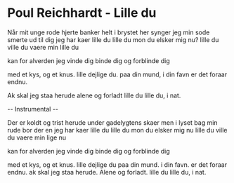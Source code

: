 # Poul Reichhardt - Lille du





Når mit unge rode hjerte banker helt i brystet her
synger jeg min sode smerte ud til dig jeg har kaer
lille du
lille du
mon du elsker mig nu?
lille du
ville du
vaere min lille du

kan for alverden jeg vinde dig
binde dig og forblinde dig

med et kys, og et knus. lille dejlige du.
paa din mund, i din favn er det foraar endnu.

Ak skal jeg staa herude
alene og forladt
lille du
lille du, i nat.

-- Instrumental --

Der er koldt og trist herude
under gadelygtens skaer
men i lyset bag min rude bor der en jeg har kaer
lille du
lille du
mon du elsker mig nu
lille du
ville du vaere min lige nu

kan for alverden jeg vinde dig
binde dig og forblinde dig

med et kys, og et knus. lille dejlige du
paa din mund. i din favn. er det foraar endnu.
ak skal jeg staa herude. Alene og forladt.
lille du
lille du, i nat.
